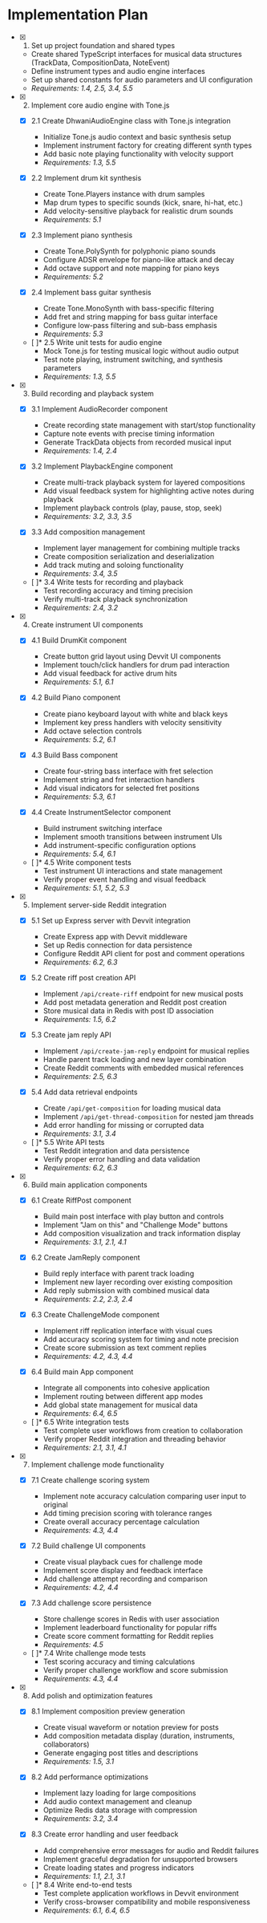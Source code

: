 # Implementation Plan

- [x] 1. Set up project foundation and shared types

  - Create shared TypeScript interfaces for musical data structures (TrackData, CompositionData, NoteEvent)
  - Define instrument types and audio engine interfaces
  - Set up shared constants for audio parameters and UI configuration
  - _Requirements: 1.4, 2.5, 3.4, 5.5_

- [x] 2. Implement core audio engine with Tone.js

  - [x] 2.1 Create DhwaniAudioEngine class with Tone.js integration

    - Initialize Tone.js audio context and basic synthesis setup
    - Implement instrument factory for creating different synth types
    - Add basic note playing functionality with velocity support
    - _Requirements: 1.3, 5.5_

  - [x] 2.2 Implement drum kit synthesis

    - Create Tone.Players instance with drum samples
    - Map drum types to specific sounds (kick, snare, hi-hat, etc.)
    - Add velocity-sensitive playback for realistic drum sounds
    - _Requirements: 5.1_

  - [x] 2.3 Implement piano synthesis

    - Create Tone.PolySynth for polyphonic piano sounds
    - Configure ADSR envelope for piano-like attack and decay
    - Add octave support and note mapping for piano keys
    - _Requirements: 5.2_

  - [x] 2.4 Implement bass guitar synthesis

    - Create Tone.MonoSynth with bass-specific filtering
    - Add fret and string mapping for bass guitar interface
    - Configure low-pass filtering and sub-bass emphasis
    - _Requirements: 5.3_

  - [ ]\* 2.5 Write unit tests for audio engine
    - Mock Tone.js for testing musical logic without audio output
    - Test note playing, instrument switching, and synthesis parameters
    - _Requirements: 1.3, 5.5_

- [x] 3. Build recording and playback system

  - [x] 3.1 Implement AudioRecorder component

    - Create recording state management with start/stop functionality
    - Capture note events with precise timing information
    - Generate TrackData objects from recorded musical input
    - _Requirements: 1.4, 2.4_

  - [x] 3.2 Implement PlaybackEngine component

    - Create multi-track playback system for layered compositions
    - Add visual feedback system for highlighting active notes during playback
    - Implement playback controls (play, pause, stop, seek)
    - _Requirements: 3.2, 3.3, 3.5_

  - [x] 3.3 Add composition management

    - Implement layer management for combining multiple tracks
    - Create composition serialization and deserialization
    - Add track muting and soloing functionality
    - _Requirements: 3.4, 3.5_

  - [ ]\* 3.4 Write tests for recording and playback
    - Test recording accuracy and timing precision
    - Verify multi-track playback synchronization
    - _Requirements: 2.4, 3.2_

- [x] 4. Create instrument UI components

  - [x] 4.1 Build DrumKit component

    - Create button grid layout using Devvit UI components
    - Implement touch/click handlers for drum pad interaction
    - Add visual feedback for active drum hits
    - _Requirements: 5.1, 6.1_

  - [x] 4.2 Build Piano component

    - Create piano keyboard layout with white and black keys
    - Implement key press handlers with velocity sensitivity
    - Add octave selection controls
    - _Requirements: 5.2, 6.1_

  - [x] 4.3 Build Bass component

    - Create four-string bass interface with fret selection
    - Implement string and fret interaction handlers
    - Add visual indicators for selected fret positions
    - _Requirements: 5.3, 6.1_

  - [x] 4.4 Create InstrumentSelector component

    - Build instrument switching interface
    - Implement smooth transitions between instrument UIs
    - Add instrument-specific configuration options
    - _Requirements: 5.4, 6.1_

  - [ ]\* 4.5 Write component tests
    - Test instrument UI interactions and state management
    - Verify proper event handling and visual feedback
    - _Requirements: 5.1, 5.2, 5.3_

- [x] 5. Implement server-side Reddit integration

  - [x] 5.1 Set up Express server with Devvit integration

    - Create Express app with Devvit middleware
    - Set up Redis connection for data persistence
    - Configure Reddit API client for post and comment operations
    - _Requirements: 6.2, 6.3_

  - [x] 5.2 Create riff post creation API

    - Implement `/api/create-riff` endpoint for new musical posts
    - Add post metadata generation and Reddit post creation
    - Store musical data in Redis with post ID association
    - _Requirements: 1.5, 6.2_

  - [x] 5.3 Create jam reply API

    - Implement `/api/create-jam-reply` endpoint for musical replies
    - Handle parent track loading and new layer combination
    - Create Reddit comments with embedded musical references
    - _Requirements: 2.5, 6.3_

  - [x] 5.4 Add data retrieval endpoints

    - Create `/api/get-composition` for loading musical data
    - Implement `/api/get-thread-composition` for nested jam threads
    - Add error handling for missing or corrupted data
    - _Requirements: 3.1, 3.4_

  - [ ]\* 5.5 Write API tests
    - Test Reddit integration and data persistence
    - Verify proper error handling and data validation
    - _Requirements: 6.2, 6.3_

- [x] 6. Build main application components

  - [x] 6.1 Create RiffPost component

    - Build main post interface with play button and controls
    - Implement "Jam on this" and "Challenge Mode" buttons
    - Add composition visualization and track information display
    - _Requirements: 3.1, 2.1, 4.1_

  - [x] 6.2 Create JamReply component

    - Build reply interface with parent track loading
    - Implement new layer recording over existing composition
    - Add reply submission with combined musical data
    - _Requirements: 2.2, 2.3, 2.4_

  - [x] 6.3 Create ChallengeMode component

    - Implement riff replication interface with visual cues
    - Add accuracy scoring system for timing and note precision
    - Create score submission as text comment replies
    - _Requirements: 4.2, 4.3, 4.4_

  - [x] 6.4 Build main App component

    - Integrate all components into cohesive application
    - Implement routing between different app modes
    - Add global state management for musical data
    - _Requirements: 6.4, 6.5_

  - [ ]\* 6.5 Write integration tests
    - Test complete user workflows from creation to collaboration
    - Verify proper Reddit integration and threading behavior
    - _Requirements: 2.1, 3.1, 4.1_

- [x] 7. Implement challenge mode functionality

  - [x] 7.1 Create challenge scoring system

    - Implement note accuracy calculation comparing user input to original
    - Add timing precision scoring with tolerance ranges
    - Create overall accuracy percentage calculation
    - _Requirements: 4.3, 4.4_

  - [x] 7.2 Build challenge UI components

    - Create visual playback cues for challenge mode
    - Implement score display and feedback interface
    - Add challenge attempt recording and comparison
    - _Requirements: 4.2, 4.4_

  - [x] 7.3 Add challenge score persistence

    - Store challenge scores in Redis with user association
    - Implement leaderboard functionality for popular riffs
    - Create score comment formatting for Reddit replies
    - _Requirements: 4.5_

  - [ ]\* 7.4 Write challenge mode tests
    - Test scoring accuracy and timing calculations
    - Verify proper challenge workflow and score submission
    - _Requirements: 4.3, 4.4_

- [x] 8. Add polish and optimization features

  - [x] 8.1 Implement composition preview generation

    - Create visual waveform or notation preview for posts
    - Add composition metadata display (duration, instruments, collaborators)
    - Generate engaging post titles and descriptions
    - _Requirements: 1.5, 3.1_

  - [x] 8.2 Add performance optimizations

    - Implement lazy loading for large compositions
    - Add audio context management and cleanup
    - Optimize Redis data storage with compression
    - _Requirements: 3.2, 3.4_

  - [x] 8.3 Create error handling and user feedback

    - Add comprehensive error messages for audio and Reddit failures
    - Implement graceful degradation for unsupported browsers
    - Create loading states and progress indicators
    - _Requirements: 1.1, 2.1, 3.1_

  - [ ]\* 8.4 Write end-to-end tests
    - Test complete application workflows in Devvit environment
    - Verify cross-browser compatibility and mobile responsiveness
    - _Requirements: 6.1, 6.4, 6.5_
